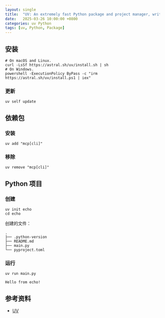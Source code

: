 ```yaml
---
layout: single
title:  "UV: An extremely fast Python package and project manager, written in Rust."
date:   2025-03-26 10:00:00 +0800
categories: uv Python
tags: [uv, Python, Package]
---
```


## 安装

```shell
# On macOS and Linux.
curl -LsSf https://astral.sh/uv/install.sh | sh
# On Windows.
powershell -ExecutionPolicy ByPass -c "irm https://astral.sh/uv/install.ps1 | iex"
```

### 更新

```shell
uv self update
```


## 依赖包

### 安装

```shell
uv add "mcp[cli]"
```

### 移除

```shell
uv remove "mcp[cli]"
```


## Python 项目

### 创建

```shell
uv init echo
cd echo
```

创建的文件：

```shell
.
├── .python-version
├── README.md
├── main.py
└── pyproject.toml
```

### 运行

```shell
uv run main.py
```
```
Hello from echo!
```


## 参考资料
- [UV](https://docs.astral.sh/uv/)
